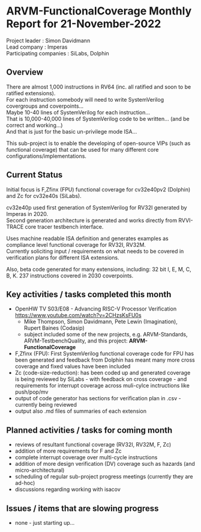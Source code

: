 
[comment]: # "this template is for ARVM projects"

# **ARVM-FunctionalCoverage** Monthly Report for 21-November-2022

Project leader : Simon Davidmann   
Lead company :  Imperas  
Participating companies : SiLabs, Dolphin  

## Overview
There are almost 1,000 instructions in RV64 (inc. all ratified and soon to be ratified extensions).  
For each instruction somebody will need to write SystemVerilog covergroups and coverpoints…   
Maybe 10-40 lines of SystemVerilog for each instruction…   
That is 10,000-40,000 lines of SystemVerilog code to be written… (and be correct and working…)  
And that is just for the basic un-privilege mode ISA…   

This sub-project is to enable the developing of open-source VIPs (such as functional coverage) that can be used for many different core configurations/implementations.  

## Current Status
Initial focus is F,Zfinx (FPU) functional coverage for cv32e40pv2 (Dolphin) and Zc for cv32e40s (SiLabs).   

cv32e40p used first generation of SystemVerilog for RV32I generated by Imperas in 2020.  
Second generation architecture is generated and works directly from RVVI-TRACE core tracer testbench interface.   

Uses machine readable ISA definition and generates examples as compliance level functional coverage for RV32I, RV32M.   
Currently soliciting input / requirements on what needs to be covered in verification plans for different ISA extensions.   

Also, beta code generated for many extensions, including: 32 bit I, E, M, C, B, K.  237 instructions covered in 2030 coverpoints.  

## Key activities / tasks completed this month
- OpenHW TV S03/E08 - Advancing RISC-V Processor Verification https://www.youtube.com/watch?v=2CHzsKsFU0s
    - Mike Thompson, Simon Davidmann, Pete Lewin (Imagination), Rupert Baines (Codasip)
    - subject included some of the new projects, e.g. ARVM-Standards, ARVM-TestbenchQuality, and this project: **ARVM-FunctionalCoverage**
- F,Zfinx (FPU): First SystemVerilog functional coverage code for FPU has been generated and feedback from Dolphin has meant many more cross coverage and fixed values have been included
- Zc (code-size-reduction): has been coded up and generated coverage is being reviewed by SiLabs - with feedback on cross coverage - and requirements for interrupt coverage across muli-cylce inctructions like push/pop/mv  
- output of code generator has sections for verification plan in .csv - currently being reviewed  
- output also .md files of summaries of each extension

## Planned activities / tasks for coming month
- reviews of resultant functional coverage (RV32I, RV32M, F, Zc)   
- addition of more requirements for F and Zc
- complete interrupt coverage over multi-cycle instructions  
- addition of more design verification (DV) coverage such as hazards (and micro-architectural)   
- scheduling of regular sub-project progress meetings (currently they are ad-hoc)  
- discussions regarding working with isacov

## Issues / items that are slowing progress
- none - just starting up...


